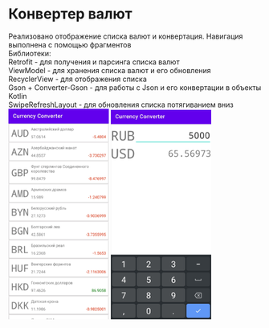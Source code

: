 # Конвертер валют
Реализовано отображение списка валют и конвертация.
Навигация выполнена с помощью фрагментов <br>
Библиотеки: <br>
Retrofit - для получения и парсинга списка валют <br>
ViewModel - для хранения списка валют и его обновления <br>
RecyclerView - для отображения списка <br>
Gson + Converter-Gson - для работы с Json и его конвертации в объекты Kotlin <br>
SwipeRefreshLayout - для обновления списка потягиванием вниз
<img src="Screenshot_20220408_013928.jpg" alt="Список валют" width="200"/>
<img src="Screenshot_20220408_013920.jpg" alt="Конвертер" width="200"/>
